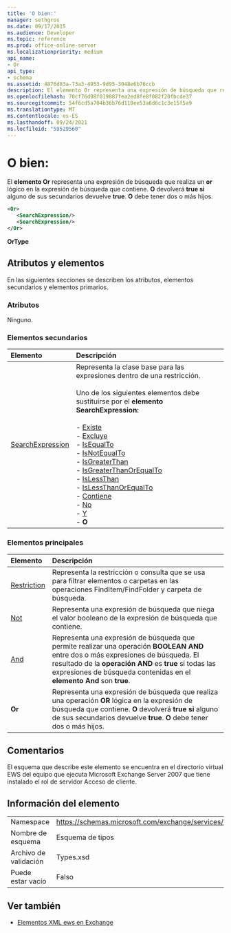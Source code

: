```yaml
---
title: 'O bien:'
manager: sethgros
ms.date: 09/17/2015
ms.audience: Developer
ms.topic: reference
ms.prod: office-online-server
ms.localizationpriority: medium
api_name:
- Or
api_type:
- schema
ms.assetid: 4876d83a-73a3-4953-9d95-3048e6b76ccb
description: El elemento Or representa una expresión de búsqueda que realiza un or lógico en la expresión de búsqueda que contiene. O devolverá true si alguno de sus secundarios devuelve true. O debe tener dos o más hijos.
ms.openlocfilehash: 70cf76d98f019887fea2ed8fe8f082f20fbcde37
ms.sourcegitcommit: 54f6cd5a704b36b76d110ee53a6d6c1c3e15f5a9
ms.translationtype: MT
ms.contentlocale: es-ES
ms.lasthandoff: 09/24/2021
ms.locfileid: "59529560"
---
```

# <a name="or"></a>O bien:

El **elemento Or** representa una expresión de búsqueda que realiza un **or** lógico en la expresión de búsqueda que contiene. **O** devolverá **true si** alguno de sus secundarios devuelve **true**. **O** debe tener dos o más hijos. 
  
```xml
<Or>
   <SearchExpression/>
   <SearchExpression/>
</Or>
```

 **OrType**
## <a name="attributes-and-elements"></a>Atributos y elementos

En las siguientes secciones se describen los atributos, elementos secundarios y elementos primarios.
  
### <a name="attributes"></a>Atributos

Ninguno.
  
### <a name="child-elements"></a>Elementos secundarios

|**Elemento**|**Descripción**|
|:-----|:-----|
|[SearchExpression](searchexpression.md) <br/> | Representa la clase base para las expresiones dentro de una restricción. <br/><br/>Uno de los siguientes elementos debe sustituirse por el **elemento SearchExpression:** <br/> <br/>- [Existe](exists.md) <br/>- [Excluye](excludes.md) <br/>- [IsEqualTo](isequalto.md) <br/>- [IsNotEqualTo](isnotequalto.md) <br/>- [IsGreaterThan](isgreaterthan.md) <br/>- [IsGreaterThanOrEqualTo](isgreaterthanorequalto.md) <br/>- [IsLessThan](islessthan.md) <br/>- [IsLessThanOrEqualTo](islessthanorequalto.md) <br/>- [Contiene](contains.md) <br/>- [No](not.md) <br/>- [Y](and.md) <br/>- **O** <br/> |
   
### <a name="parent-elements"></a>Elementos principales

|**Elemento**|**Descripción**|
|:-----|:-----|
|[Restriction](restriction.md) <br/> |Representa la restricción o consulta que se usa para filtrar elementos o carpetas en las operaciones FindItem/FindFolder y carpeta de búsqueda.  <br/> |
|[Not](not.md) <br/> |Representa una expresión de búsqueda que niega el valor booleano de la expresión de búsqueda que contiene.  <br/> |
|[And](and.md) <br/> |Representa una expresión de búsqueda que permite realizar una operación **BOOLEAN AND** entre dos o más expresiones de búsqueda. El resultado de la **operación AND** es **true** si todas las expresiones de búsqueda contenidas en el **elemento And** son **true**.  <br/> |
|**Or** <br/> |Representa una expresión de búsqueda que realiza una operación **OR** lógica en la expresión de búsqueda que contiene. **O** devolverá **true si** alguno de sus secundarios devuelve **true**. **O** debe tener dos o más hijos.  <br/> |
   
## <a name="remarks"></a>Comentarios

El esquema que describe este elemento se encuentra en el directorio virtual EWS del equipo que ejecuta Microsoft Exchange Server 2007 que tiene instalado el rol de servidor Acceso de cliente.
  
## <a name="element-information"></a>Información del elemento

|||
|:-----|:-----|
|Namespace  <br/> |https://schemas.microsoft.com/exchange/services/2006/types  <br/> |
|Nombre de esquema  <br/> |Esquema de tipos  <br/> |
|Archivo de validación  <br/> |Types.xsd  <br/> |
|Puede estar vacío  <br/> |Falso  <br/> |
   
## <a name="see-also"></a>Ver también

- [Elementos XML ews en Exchange](ews-xml-elements-in-exchange.md)

